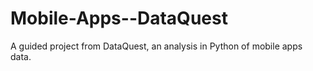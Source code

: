 # Mobile-Apps--DataQuest
A guided project from DataQuest, an analysis in Python of mobile apps data.
